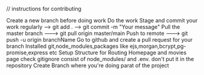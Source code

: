 // instructions for contributing

Create a new branch before doing work
Do the work
Stage and commit your work regularly --> git add . --> git commit -m "Your message"
Pull the master branch ---> git pull origin master/main
Push to remote ---> git push -u origin branchName
Go to github and create a pull request for your branch
Installed git,node_modules,packages like ejs,morgan,bcrypt,pg-promise,express etc
Setup Structure for Routing Homepage and movies page
check gitignore consist of node_modules/ and .env. don't put it in the repository
Create Branch where you're doing parat of the project
